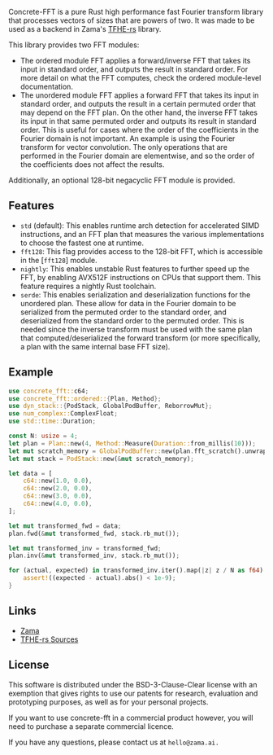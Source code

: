 Concrete-FFT is a pure Rust high performance fast Fourier transform library
that processes vectors of sizes that are powers of two. It was made to be used
as a backend in Zama's [TFHE-rs](https://docs.zama.ai/tfhe-rs) library.

This library provides two FFT modules:
 - The ordered module FFT applies a forward/inverse FFT that takes its input in standard
 order, and outputs the result in standard order. For more detail on what the FFT
 computes, check the ordered module-level documentation.
 - The unordered module FFT applies a forward FFT that takes its input in standard order,
 and outputs the result in a certain permuted order that may depend on the FFT plan. On the
 other hand, the inverse FFT takes its input in that same permuted order and outputs its result
 in standard order. This is useful for cases where the order of the coefficients in the
 Fourier domain is not important. An example is using the Fourier transform for vector
 convolution. The only operations that are performed in the Fourier domain are elementwise, and
 so the order of the coefficients does not affect the results.

Additionally, an optional 128-bit negacyclic FFT module is provided.

## Features

 - `std` (default): This enables runtime arch detection for accelerated SIMD
   instructions, and an FFT plan that measures the various implementations to
   choose the fastest one at runtime.
 - `fft128`: This flag provides access to the 128-bit FFT, which is accessible in the
   [`fft128`] module.
 - `nightly`: This enables unstable Rust features to further speed up the FFT,
   by enabling AVX512F instructions on CPUs that support them. This feature
   requires a nightly Rust
 toolchain.
 - `serde`: This enables serialization and deserialization functions for the
   unordered plan. These allow for data in the Fourier domain to be serialized
   from the permuted order to the standard order, and deserialized from the
   standard order to the permuted order. This is needed since the inverse
   transform must be used with the same plan that computed/deserialized the
   forward transform (or more specifically, a plan with the same internal base
   FFT size).

## Example

```rust
use concrete_fft::c64;
use concrete_fft::ordered::{Plan, Method};
use dyn_stack::{PodStack, GlobalPodBuffer, ReborrowMut};
use num_complex::ComplexFloat;
use std::time::Duration;

const N: usize = 4;
let plan = Plan::new(4, Method::Measure(Duration::from_millis(10)));
let mut scratch_memory = GlobalPodBuffer::new(plan.fft_scratch().unwrap());
let mut stack = PodStack::new(&mut scratch_memory);

let data = [
    c64::new(1.0, 0.0),
    c64::new(2.0, 0.0),
    c64::new(3.0, 0.0),
    c64::new(4.0, 0.0),
];

let mut transformed_fwd = data;
plan.fwd(&mut transformed_fwd, stack.rb_mut());

let mut transformed_inv = transformed_fwd;
plan.inv(&mut transformed_inv, stack.rb_mut());

for (actual, expected) in transformed_inv.iter().map(|z| z / N as f64).zip(data) {
    assert!((expected - actual).abs() < 1e-9);
}
```

## Links

 - [Zama](https://www.zama.ai/)
 - [TFHE-rs Sources](https://github.com/zama-ai/tfhe-rs)

## License

This software is distributed under the BSD-3-Clause-Clear license with an
exemption that gives rights to use our patents for research, evaluation and
prototyping purposes, as well as for your personal projects.

If you want to use concrete-fft in a commercial product however, you will need to
purchase a separate commercial licence.

If you have any questions, please contact us at `hello@zama.ai.`
